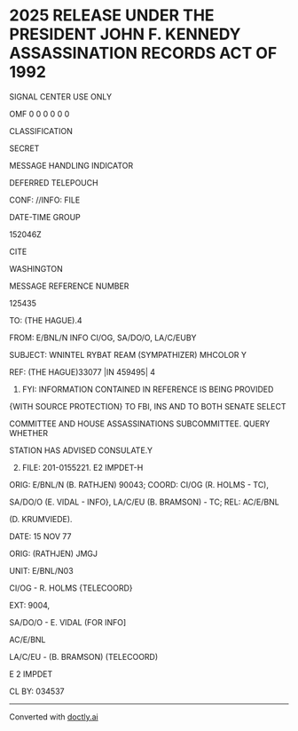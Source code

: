 # 2025 RELEASE UNDER THE PRESIDENT JOHN F. KENNEDY ASSASSINATION RECORDS ACT OF 1992

SIGNAL CENTER USE ONLY

OMF 0 0 0 0 0 0

CLASSIFICATION

SECRET

MESSAGE HANDLING INDICATOR

DEFERRED TELEPOUCH

CONF: //INFO: FILE

DATE-TIME GROUP

152046Z

CITE

WASHINGTON

MESSAGE REFERENCE NUMBER

125435

TO: (THE HAGUE).4

FROM: E/BNL/N INFO CI/OG, SA/DO/O, LA/C/EUBY

SUBJECT: WNINTEL RYBAT REAM (SYMPATHIZER) MHCOLOR Y

REF: (THE HAGUE)33077 |IN 459495| 4

1. FYI: INFORMATION CONTAINED IN REFERENCE IS BEING PROVIDED

{WITH SOURCE PROTECTION} TO FBI, INS AND TO BOTH SENATE SELECT

COMMITTEE AND HOUSE ASSASSINATIONS SUBCOMMITTEE. QUERY WHETHER

STATION HAS ADVISED CONSULATE.Y

2. FILE: 201-0155221. E2 IMPDET-H

ORIG: E/BNL/N (B. RATHJEN) 90043; COORD: CI/OG (R. HOLMS - TC),

SA/DO/O (E. VIDAL - INFO}, LA/C/EU (B. BRAMSON) - TC; REL: AC/E/BNL

(D. KRUMVIEDE).

DATE: 15 NOV 77

ORIG: (RATHJEN) JMGJ

UNIT: E/BNL/N03

CI/OG - R. HOLMS {TELECOORD}

EXT: 9004,

SA/DO/O - E. VIDAL (FOR INFO]

AC/E/BNL

LA/C/EU - (B. BRAMSON) (TELECOORD)

E 2 IMPDET

CL BY: 034537


---
Converted with [doctly.ai](https://doctly.ai)